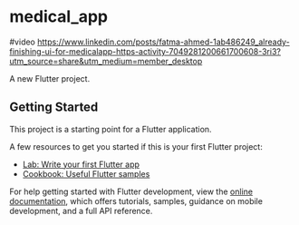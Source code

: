 # medical_app
#video
https://www.linkedin.com/posts/fatma-ahmed-1ab486249_already-finishing-ui-for-medicalapp-https-activity-7049281200661700608-3ri3?utm_source=share&utm_medium=member_desktop

A new Flutter project.

## Getting Started

This project is a starting point for a Flutter application.

A few resources to get you started if this is your first Flutter project:

- [Lab: Write your first Flutter app](https://docs.flutter.dev/get-started/codelab)
- [Cookbook: Useful Flutter samples](https://docs.flutter.dev/cookbook)

For help getting started with Flutter development, view the
[online documentation](https://docs.flutter.dev/), which offers tutorials,
samples, guidance on mobile development, and a full API reference.
